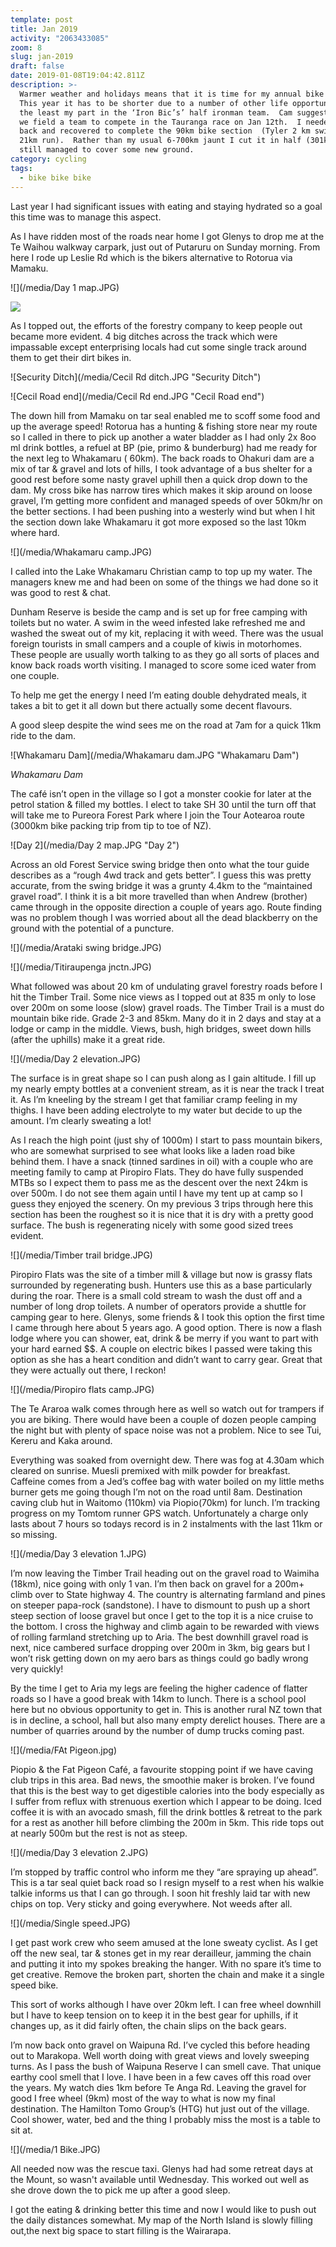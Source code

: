```yaml
---
template: post
title: Jan 2019
activity: "2063433085"
zoom: 8
slug: jan-2019
draft: false
date: 2019-01-08T19:04:42.811Z
description: >-
  Warmer weather and holidays means that it is time for my annual bike trip. 
  This year it has to be shorter due to a number of other life opportunities not
  the least my part in the ‘Iron Bic’s’ half ironman team.  Cam suggested that
  we field a team to compete in the Tauranga race on Jan 12th.  I needed to be
  back and recovered to complete the 90km bike section  (Tyler 2 km swim & Cam
  21km run).  Rather than my usual 6-700km jaunt I cut it in half (301km) but
  still managed to cover some new ground.
category: cycling
tags:
  - bike bike bike
---
```


Last year I had significant issues with eating and staying hydrated so a goal this time was to manage this aspect.

As I have ridden most of the roads near home I got Glenys to drop me at the Te Waihou walkway carpark, just out of Putaruru on Sunday morning. From here I rode up Leslie Rd which is the bikers alternative to Rotorua via Mamaku.

![](/media/Day 1 map.JPG)

![](/media/day-1-elevation.jpg)

As I topped out, the efforts of the forestry company to keep people out became more evident. 4 big ditches across the track which were impassable except enterprising locals had cut some single track around them to get their dirt bikes in.

![Security Ditch](/media/Cecil Rd ditch.JPG "Security Ditch")

![Cecil Road end](/media/Cecil Rd end.JPG "Cecil Road end")

The down hill from Mamaku on tar seal enabled me to scoff some food and up the average speed! Rotorua has a hunting & fishing store near my route so I called in there to pick up another a water bladder as I had only 2x 8oo ml drink bottles, a refuel at BP (pie, primo & bunderburg) had me ready for the next leg to Whakamaru ( 60km). The back roads to Ohakuri dam are a mix of tar & gravel and lots of hills, I took advantage of a bus shelter for a good rest before some nasty gravel uphill then a quick drop down to the dam. My cross bike has narrow tires which makes it skip around on loose gravel, I’m getting more confident and managed speeds of over 50km/hr on the better sections. I had been pushing into a westerly wind but when I hit the section down lake Whakamaru it got more exposed so the last 10km where hard.

![](/media/Whakamaru camp.JPG)

I called into the Lake Whakamaru Christian camp to top up my water. The managers knew me and had been on some of the things we had done so it was good to rest & chat.

Dunham Reserve is beside the camp and is set up for free camping with toilets but no water. A swim in the weed infested lake refreshed me and washed the sweat out of my kit, replacing it with weed. There was the usual foreign tourists in small campers and a couple of kiwis in motorhomes. These people are usually worth talking to as they go all sorts of places and know back roads worth visiting. I managed to score some iced water from one couple.

To help me get the energy I need I’m eating double dehydrated meals, it takes a bit to get it all down but there actually some decent flavours.

A good sleep despite the wind sees me on the road at 7am for a quick 11km ride to the dam.

![Whakamaru Dam](/media/Whakamaru dam.JPG "Whakamaru Dam")

_Whakamaru Dam_

The café isn’t open in the village so I got a monster cookie for later at the petrol station & filled my bottles. I elect to take SH 30 until the turn off that will take me to Pureora Forest Park where I join the Tour Aotearoa route (3000km bike packing trip from tip to toe of NZ).

![Day 2](/media/Day 2 map.JPG "Day 2")

Across an old Forest Service swing bridge then onto what the tour guide describes as a “rough 4wd track and gets better”. I guess this was pretty accurate, from the swing bridge it was a grunty 4.4km to the “maintained gravel road”. I think it is a bit more travelled than when Andrew (brother) came through in the opposite direction a couple of years ago. Route finding was no problem though I was worried about all the dead blackberry on the ground with the potential of a puncture.

![](/media/Arataki swing bridge.JPG)

![](/media/Titiraupenga jnctn.JPG)

What followed was about 20 km of undulating gravel forestry roads before I hit the Timber Trail. Some nice views as I topped out at 835 m only to lose over 200m on some loose (slow) gravel roads. The Timber Trail is a must do mountain bike ride. Grade 2-3 and 85km. Many do it in 2 days and stay at a lodge or camp in the middle. Views, bush, high bridges, sweet down hills (after the uphills) make it a great ride.

![](/media/Day 2 elevation.JPG)

The surface is in great shape so I can push along as I gain altitude. I fill up my nearly empty bottles at a convenient stream, as it is near the track I treat it. As I’m kneeling by the stream I get that familiar cramp feeling in my thighs. I have been adding electrolyte to my water but decide to up the amount. I’m clearly sweating a lot!

As I reach the high point (just shy of 1000m) I start to pass mountain bikers, who are somewhat surprised to see what looks like a laden road bike behind them. I have a snack (tinned sardines in oil) with a couple who are meeting family to camp at Piropiro Flats. They do have fully suspended MTBs so I expect them to pass me as the descent over the next 24km is over 500m. I do not see them again until I have my tent up at camp so I guess they enjoyed the scenery. On my previous 3 trips through here this section has been the roughest so it is nice that it is dry with a pretty good surface. The bush is regenerating nicely with some good sized trees evident.

![](/media/Timber trail bridge.JPG)

Piropiro Flats was the site of a timber mill & village but now is grassy flats surrounded by regenerating bush. Hunters use this as a base particularly during the roar. There is a small cold stream to wash the dust off and a number of long drop toilets. A number of operators provide a shuttle for camping gear to here. Glenys, some friends & I took this option the first time I came through here about 5 years ago. A good option. There is now a flash lodge where you can shower, eat, drink & be merry if you want to part with your hard earned \$\$. A couple on electric bikes I passed were taking this option as she has a heart condition and didn’t want to carry gear. Great that they were actually out there, I reckon!

![](/media/Piropiro flats camp.JPG)

The Te Araroa walk comes through here as well so watch out for trampers if you are biking. There would have been a couple of dozen people camping the night but with plenty of space noise was not a problem. Nice to see Tui, Kereru and Kaka around.

Everything was soaked from overnight dew. There was fog at 4.30am which cleared on sunrise. Muesli premixed with milk powder for breakfast. Caffeine comes from a Jed’s coffee bag with water boiled on my little meths burner gets me going though I’m not on the road until 8am. Destination caving club hut in Waitomo (110km) via Piopio(70km) for lunch. I’m tracking progress on my Tomtom runner GPS watch. Unfortunately a charge only lasts about 7 hours so todays record is in 2 instalments with the last 11km or so missing.

![](/media/Day 3 elevation 1.JPG)

I’m now leaving the Timber Trail heading out on the gravel road to Waimiha (18km), nice going with only 1 van. I’m then back on gravel for a 200m+ climb over to State highway 4. The country is alternating farmland and pines on steeper papa-rock (sandstone). I have to dismount to push up a short steep section of loose gravel but once I get to the top it is a nice cruise to the bottom. I cross the highway and climb again to be rewarded with views of rolling farmland stretching up to Aria. The best downhill gravel road is next, nice cambered surface dropping over 200m in 3km, big gears but I won’t risk getting down on my aero bars as things could go badly wrong very quickly!

By the time I get to Aria my legs are feeling the higher cadence of flatter roads so I have a good break with 14km to lunch. There is a school pool here but no obvious opportunity to get in. This is another rural NZ town that is in decline, a school, hall but also many empty derelict houses. There are a number of quarries around by the number of dump trucks coming past.

![](/media/FAt Pigeon.jpg)

Piopio & the Fat Pigeon Café, a favourite stopping point if we have caving club trips in this area. Bad news, the smoothie maker is broken. I’ve found that this is the best way to get digestible calories into the body especially as I suffer from reflux with strenuous exertion which I appear to be doing. Iced coffee it is with an avocado smash, fill the drink bottles & retreat to the park for a rest as another hill before climbing the 200m in 5km. This ride tops out at nearly 500m but the rest is not as steep.

![](/media/Day 3 elevation 2.JPG)

I’m stopped by traffic control who inform me they “are spraying up ahead”. This is a tar seal quiet back road so I resign myself to a rest when his walkie talkie informs us that I can go through. I soon hit freshly laid tar with new chips on top. Very sticky and going everywhere. Not weeds after all.

![](/media/Single speed.JPG)

I get past work crew who seem amused at the lone sweaty cyclist. As I get off the new seal, tar & stones get in my rear derailleur, jamming the chain and putting it into my spokes breaking the hanger. With no spare it’s time to get creative. Remove the broken part, shorten the chain and make it a single speed bike.

This sort of works although I have over 20km left. I can free wheel downhill but I have to keep tension on to keep it in the best gear for uphills, if it changes up, as it did fairly often, the chain slips on the back gears.

I’m now back onto gravel on Waipuna Rd. I’ve cycled this before heading out to Marakopa. Well worth doing with great views and lovely sweeping turns. As I pass the bush of Waipuna Reserve I can smell cave. That unique earthy cool smell that I love. I have been in a few caves off this road over the years. My watch dies 1km before Te Anga Rd. Leaving the gravel for good I free wheel (9km) most of the way to what is now my final destination. The Hamilton Tomo Group’s (HTG) hut just out of the village. Cool shower, water, bed and the thing I probably miss the most is a table to sit at.

![](/media/1 Bike.JPG)

All needed now was the rescue taxi. Glenys had had some retreat days at the Mount, so wasn't available until Wednesday. This worked out well as she drove down the to pick me up after a good sleep.

I got the eating & drinking better this time and now I would like to push out the daily distances somewhat. My map of the North Island is slowly filling out,the next big space to start filling is the Wairarapa.
